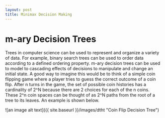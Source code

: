 ```yaml
---
layout: post
title: Minimax Decision Making
---
```


# m-ary Decision Trees

Trees in computer science can be used to represent and organize a variety of data. For example, binary search trees can be used to order data according to a defined ordering property. m-ary decision trees can be used to model to cascading effects of decisions to manipulate and change an initial state. A good way to imagine this would be to think of a simple coin flipping game where a player tries to guess the correct outcome of a coin flip. After n turns in the game, the set of possible coin histories has a cardinality of 2^N because there are 2 choices for each of the n coins. These 2^n coin spaces can be thought of as 2^N paths from the root of a tree to its leaves. An example is shown below.

![an image alt text]({{ site.baseurl }}/images/dtht "Coin Flip Decision Tree")
